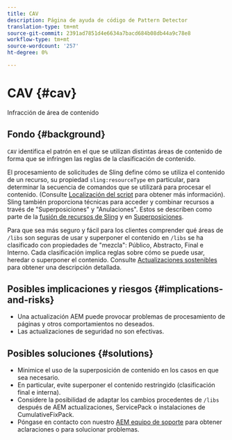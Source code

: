 ```yaml
---
title: CAV
description: Página de ayuda de código de Pattern Detector
translation-type: tm+mt
source-git-commit: 2391ad7851d4e6634a7bacd684b08db44a9c78e8
workflow-type: tm+mt
source-wordcount: '257'
ht-degree: 0%

---
```



# CAV {#cav}

Infracción de área de contenido

## Fondo {#background}

`CAV` identifica el patrón en el que se utilizan distintas áreas de contenido de forma que se infringen las reglas de la clasificación de contenido.

El procesamiento de solicitudes de Sling define cómo se utiliza el contenido de un recurso, su propiedad `sling:resourceType` en particular, para determinar la secuencia de comandos que se utilizará para procesar el contenido. (Consulte [Localización del script](https://experienceleague.adobe.com/docs/experience-manager-65/developing/introduction/the-basics.html#locating-the-script) para obtener más información). Sling también proporciona técnicas para acceder y combinar recursos a través de &quot;Superposiciones&quot; y &quot;Anulaciones&quot;. Estos se describen como parte de la [fusión de recursos de Sling](https://experienceleague.adobe.com/docs/experience-manager-65/developing/platform/sling-resource-merger.html) y en [Superposiciones](https://experienceleague.adobe.com/docs/experience-manager-65/developing/platform/overlays.html).

Para que sea más seguro y fácil para los clientes comprender qué áreas de `/libs` son seguras de usar y superponer el contenido en `/libs` se ha clasificado con propiedades de &quot;mezcla&quot;: Público, Abstracto, Final e Interno. Cada clasificación implica reglas sobre cómo se puede usar, heredar o superponer el contenido. Consulte [Actualizaciones sostenibles](https://experienceleague.adobe.com/docs/experience-manager-65/deploying/upgrading/sustainable-upgrades.html) para obtener una descripción detallada.

## Posibles implicaciones y riesgos {#implications-and-risks}

* Una actualización AEM puede provocar problemas de procesamiento de páginas y otros comportamientos no deseados.
* Las actualizaciones de seguridad no son efectivas.

## Posibles soluciones {#solutions}

* Minimice el uso de la superposición de contenido en los casos en que sea necesario.
* En particular, evite superponer el contenido restringido (clasificación final e interna).
* Considere la posibilidad de adaptar los cambios procedentes de `/libs` después de AEM actualizaciones, ServicePack o instalaciones de CumulativeFixPack.
* Póngase en contacto con nuestro [AEM equipo de soporte](https://helpx.adobe.com/enterprise/using/support-for-experience-cloud.html) para obtener aclaraciones o para solucionar problemas.
